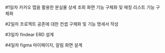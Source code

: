 
#1일차
카카오 맵을 활용한 분실물 상세 조회 화면 기능 구체화 및 매칭 리스트 기능 구체화

#2일차
프로젝트 공존에 대한 컨셉 구체화 및 기능 명세서 작성

#3일차
findear ERD 설계

#4일차
figma 마이페이지, 알림 화면 설계
